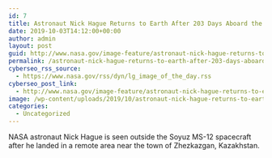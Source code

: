 ```yaml
---
id: 7
title: Astronaut Nick Hague Returns to Earth After 203 Days Aboard the Space Station
date: 2019-10-03T14:12:00+00:00
author: admin
layout: post
guid: http://www.nasa.gov/image-feature/astronaut-nick-hague-returns-to-earth-after-203-days-aboard-the-space-station
permalink: /astronaut-nick-hague-returns-to-earth-after-203-days-aboard-the-space-station
cyberseo_rss_source:
  - https://www.nasa.gov/rss/dyn/lg_image_of_the_day.rss
cyberseo_post_link:
  - http://www.nasa.gov/image-feature/astronaut-nick-hague-returns-to-earth-after-203-days-aboard-the-space-station
image: /wp-content/uploads/2019/10/astronaut-nick-hague-returns-to-earth-after-203-days-aboard-the-space-station.jpg
categories:
  - Uncategorized
---
```

NASA astronaut Nick Hague is seen outside the Soyuz MS-12 spacecraft after he landed in a remote area near the town of Zhezkazgan, Kazakhstan.
